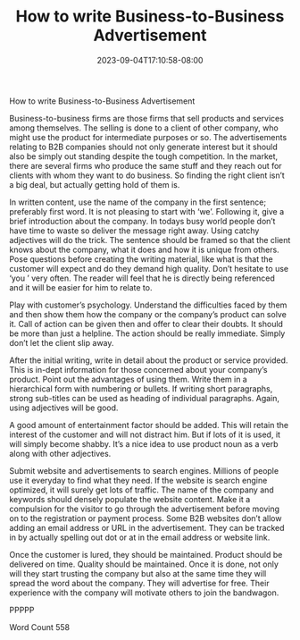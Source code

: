 ﻿---
title: "How to write Business-to-Business Advertisement"
date: 2023-09-04T17:10:58-08:00
description: "TXT Tips for Web Success"
featured_image: "/images/TXT.jpg"
tags: ["TXT"]
---

How to write Business-to-Business Advertisement

Business-to-business firms are those firms that sell products and services among themselves. The selling is done to a client of other company, who might use the product for intermediate purposes or so. The advertisements relating to B2B companies should not only generate interest but it should also be simply out standing despite the tough competition. In the market, there are several firms who produce the same stuff and they reach out for clients with whom they want to do business. So finding the right client isn’t a big deal, but actually getting hold of them is.

In written content, use the name of the company in the first sentence; preferably first word. It is not pleasing to start with ‘we’. Following it, give a brief introduction about the company. In todays busy world people don’t have time to waste so deliver the message right away. Using catchy adjectives will do the trick. The sentence should be framed so that the client knows about the company, what it does and how it is unique from others. Pose questions before creating the writing material, like what is that the customer will expect and do they demand high quality. Don’t hesitate to use ‘you ’ very often. The reader will feel that he is directly being referenced and it will be easier for him to relate to.   

Play with customer’s psychology. Understand the difficulties faced by them and then show them how the company or the company’s product can solve it. Call of action can be given then and offer to clear their doubts. It should be more than just a helpline. The action should be really immediate. Simply don’t let the client slip away.  

After the initial writing, write in detail about the product or service provided. This is in-dept information for those concerned about your company’s product. Point out the advantages of using them. Write them in a hierarchical form with numbering or bullets. If writing short paragraphs, strong sub-titles can be used as heading of individual paragraphs. Again, using adjectives will be good. 

A good amount of entertainment factor should be added. This will retain the interest of the customer and will not distract him. But if lots of it is used, it will simply become shabby. It’s a nice idea to use product noun as a verb along with other adjectives. 

Submit website and advertisements to search engines. Millions of people use it everyday to find what they need. If the website is search engine optimized, it will surely get lots of traffic. The name of the company and keywords should densely populate the website content. Make it a compulsion for the visitor to go through the advertisement before moving on to the registration or payment process. Some B2B websites don’t allow adding an email address or URL in the advertisement. They can be tracked in by actually spelling out dot or at in the email address or website link. 

Once the customer is lured, they should be maintained. Product should be delivered on time. Quality should be maintained. Once it is done, not only will they start trusting the company but also at the same time they will spread the word about the company. They will advertise for free. Their experience with the company will motivate others to join the bandwagon.    

PPPPP

Word Count 558

